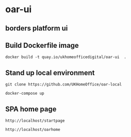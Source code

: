 # oar-ui

## borders platform ui

## Build Dockerfile image 
```
docker build -t quay.io/ukhomeofficedigital/oar-ui  .
```
## Stand up local environment
```
git clone https://github.com/UKHomeOffice/oar-local

docker-compose up
```
## SPA home page
```
http://localhost/startpage

http://localhost/oarhome
```
